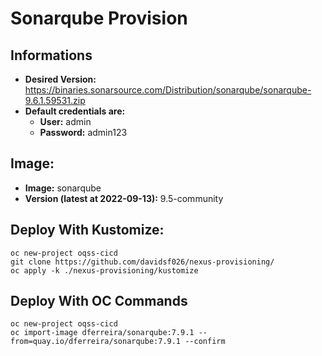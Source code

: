 # Sonarqube Provision

## Informations
- **Desired Version:** https://binaries.sonarsource.com/Distribution/sonarqube/sonarqube-9.6.1.59531.zip
- **Default credentials are:**
  - **User:** admin
  - **Password:** admin123

## Image:
- **Image:** sonarqube
- **Version (latest at 2022-09-13):** 9.5-community

## Deploy With Kustomize:

    oc new-project oqss-cicd
    git clone https://github.com/davidsf026/nexus-provisioning/
    oc apply -k ./nexus-provisioning/kustomize

## Deploy With OC Commands

    oc new-project oqss-cicd
    oc import-image dferreira/sonarqube:7.9.1 --from=quay.io/dferreira/sonarqube:7.9.1 --confirm
		
